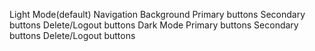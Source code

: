 Light Mode(default)
	Navigation
	Background
	Primary buttons
	Secondary buttons
	Delete/Logout buttons
Dark Mode
	Primary buttons
	Secondary buttons
	Delete/Logout buttons
